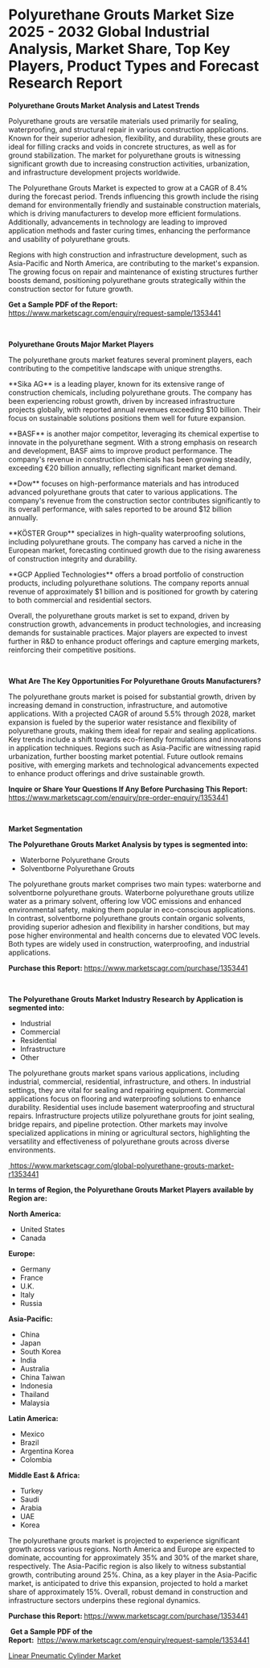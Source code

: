 <p><h1>Polyurethane Grouts Market Size 2025 - 2032 Global Industrial Analysis, Market Share, Top Key Players, Product Types and Forecast Research Report</h1></p><p><strong>Polyurethane Grouts Market Analysis and Latest Trends</strong></p>
<p><p>Polyurethane grouts are versatile materials used primarily for sealing, waterproofing, and structural repair in various construction applications. Known for their superior adhesion, flexibility, and durability, these grouts are ideal for filling cracks and voids in concrete structures, as well as for ground stabilization. The market for polyurethane grouts is witnessing significant growth due to increasing construction activities, urbanization, and infrastructure development projects worldwide. </p><p>The Polyurethane Grouts Market is expected to grow at a CAGR of 8.4% during the forecast period. Trends influencing this growth include the rising demand for environmentally friendly and sustainable construction materials, which is driving manufacturers to develop more efficient formulations. Additionally, advancements in technology are leading to improved application methods and faster curing times, enhancing the performance and usability of polyurethane grouts. </p><p>Regions with high construction and infrastructure development, such as Asia-Pacific and North America, are contributing to the market's expansion. The growing focus on repair and maintenance of existing structures further boosts demand, positioning polyurethane grouts strategically within the construction sector for future growth.</p></p>
<p><strong>Get a Sample PDF of the Report:&nbsp;</strong> <a href="https://www.marketscagr.com/enquiry/request-sample/1353441?utm_campaign=2792&utm_medium=2&utm_source=Github&utm_content=ia&utm_term=02042025&utm_id=polyurethane-grouts">https://www.marketscagr.com/enquiry/request-sample/1353441</a></p>
<p>&nbsp;</p>
<p><strong>Polyurethane Grouts Major Market Players</strong></p>
<p><p>The polyurethane grouts market features several prominent players, each contributing to the competitive landscape with unique strengths. </p><p>**Sika AG** is a leading player, known for its extensive range of construction chemicals, including polyurethane grouts. The company has been experiencing robust growth, driven by increased infrastructure projects globally, with reported annual revenues exceeding $10 billion. Their focus on sustainable solutions positions them well for future expansion.</p><p>**BASF** is another major competitor, leveraging its chemical expertise to innovate in the polyurethane segment. With a strong emphasis on research and development, BASF aims to improve product performance. The company's revenue in construction chemicals has been growing steadily, exceeding €20 billion annually, reflecting significant market demand.</p><p>**Dow** focuses on high-performance materials and has introduced advanced polyurethane grouts that cater to various applications. The company's revenue from the construction sector contributes significantly to its overall performance, with sales reported to be around $12 billion annually.</p><p>**KÖSTER Group** specializes in high-quality waterproofing solutions, including polyurethane grouts. The company has carved a niche in the European market, forecasting continued growth due to the rising awareness of construction integrity and durability.</p><p>**GCP Applied Technologies** offers a broad portfolio of construction products, including polyurethane solutions. The company reports annual revenue of approximately $1 billion and is positioned for growth by catering to both commercial and residential sectors.</p><p>Overall, the polyurethane grouts market is set to expand, driven by construction growth, advancements in product technologies, and increasing demands for sustainable practices. Major players are expected to invest further in R&D to enhance product offerings and capture emerging markets, reinforcing their competitive positions.</p></p>
<p>&nbsp;</p>
<p><strong>What Are The Key Opportunities For Polyurethane Grouts Manufacturers?</strong></p>
<p><p>The polyurethane grouts market is poised for substantial growth, driven by increasing demand in construction, infrastructure, and automotive applications. With a projected CAGR of around 5.5% through 2028, market expansion is fueled by the superior water resistance and flexibility of polyurethane grouts, making them ideal for repair and sealing applications. Key trends include a shift towards eco-friendly formulations and innovations in application techniques. Regions such as Asia-Pacific are witnessing rapid urbanization, further boosting market potential. Future outlook remains positive, with emerging markets and technological advancements expected to enhance product offerings and drive sustainable growth.</p></p>
<p><strong>Inquire or Share Your Questions If Any Before Purchasing This Report:</strong> <a href="https://www.marketscagr.com/enquiry/pre-order-enquiry/1353441?utm_campaign=2792&utm_medium=2&utm_source=Github&utm_content=ia&utm_term=02042025&utm_id=polyurethane-grouts">https://www.marketscagr.com/enquiry/pre-order-enquiry/1353441</a></p>
<p>&nbsp;</p>
<p><strong>Market Segmentation</strong></p>
<p><strong>The Polyurethane Grouts Market Analysis by types is segmented into:</strong></p>
<p><ul><li>Waterborne Polyurethane Grouts</li><li>Solventborne Polyurethane Grouts</li></ul></p>
<p><p>The polyurethane grouts market comprises two main types: waterborne and solventborne polyurethane grouts. Waterborne polyurethane grouts utilize water as a primary solvent, offering low VOC emissions and enhanced environmental safety, making them popular in eco-conscious applications. In contrast, solventborne polyurethane grouts contain organic solvents, providing superior adhesion and flexibility in harsher conditions, but may pose higher environmental and health concerns due to elevated VOC levels. Both types are widely used in construction, waterproofing, and industrial applications.</p></p>
<p><strong>Purchase this Report:&nbsp;</strong><a href="https://www.marketscagr.com/purchase/1353441?utm_campaign=2792&utm_medium=2&utm_source=Github&utm_content=ia&utm_term=02042025&utm_id=polyurethane-grouts">https://www.marketscagr.com/purchase/1353441</a></p>
<p>&nbsp;</p>
<p><strong>The Polyurethane Grouts Market Industry Research by Application is segmented into:</strong></p>
<p><ul><li>Industrial</li><li>Commercial</li><li>Residential</li><li>Infrastructure</li><li>Other</li></ul></p>
<p><p>The polyurethane grouts market spans various applications, including industrial, commercial, residential, infrastructure, and others. In industrial settings, they are vital for sealing and repairing equipment. Commercial applications focus on flooring and waterproofing solutions to enhance durability. Residential uses include basement waterproofing and structural repairs. Infrastructure projects utilize polyurethane grouts for joint sealing, bridge repairs, and pipeline protection. Other markets may involve specialized applications in mining or agricultural sectors, highlighting the versatility and effectiveness of polyurethane grouts across diverse environments.</p></p>
<p><a href="https://www.marketscagr.com/global-polyurethane-grouts-market-r1353441?utm_campaign=2792&utm_medium=2&utm_source=Github&utm_content=ia&utm_term=02042025&utm_id=polyurethane-grouts">&nbsp;https://www.marketscagr.com/global-polyurethane-grouts-market-r1353441</a></p>
<p><strong>In terms of Region, the Polyurethane Grouts Market Players available by Region are:</strong></p>
<p>
    <p> <strong> North America: </strong>
        <ul>
            <li>United States</li>
            <li>Canada</li>
        </ul>
        </p> 
    <p> <strong> Europe: </strong>
        <ul>
            <li>Germany</li>
            <li>France</li>
            <li>U.K.</li>
            <li>Italy</li>
            <li>Russia</li>
        </ul>
        </p> 
    <p> <strong> Asia-Pacific: </strong>
        <ul>
            <li>China</li>
            <li>Japan</li>
            <li>South Korea</li>
            <li>India</li>
            <li>Australia</li>
            <li>China Taiwan</li>
            <li>Indonesia</li>
            <li>Thailand</li>
            <li>Malaysia</li>
        </ul>
        </p> 
    <p> <strong> Latin America: </strong>
        <ul>
            <li>Mexico</li>
            <li>Brazil</li>
            <li>Argentina Korea</li>
            <li>Colombia</li>
        </ul>
        </p> 
    <p> <strong> Middle East & Africa: </strong>
        <ul>
            <li>Turkey</li>
            <li>Saudi</li>
            <li>Arabia</li>
            <li>UAE</li>
            <li>Korea</li>
        </ul>
    </p>
    </p>
<p><p>The polyurethane grouts market is projected to experience significant growth across various regions. North America and Europe are expected to dominate, accounting for approximately 35% and 30% of the market share, respectively. The Asia-Pacific region is also likely to witness substantial growth, contributing around 25%. China, as a key player in the Asia-Pacific market, is anticipated to drive this expansion, projected to hold a market share of approximately 15%. Overall, robust demand in construction and infrastructure sectors underpins these regional dynamics.</p></p>
<p><strong>Purchase this Report: </strong><a href="https://www.marketscagr.com/purchase/1353441?utm_campaign=2792&utm_medium=2&utm_source=Github&utm_content=ia&utm_term=02042025&utm_id=polyurethane-grouts">https://www.marketscagr.com/purchase/1353441</a></p>
<p>&nbsp;<strong>Get a Sample PDF of the Report:&nbsp;&nbsp;</strong><a href="https://www.marketscagr.com/enquiry/request-sample/1353441?utm_campaign=2792&utm_medium=2&utm_source=Github&utm_content=ia&utm_term=02042025&utm_id=polyurethane-grouts">https://www.marketscagr.com/enquiry/request-sample/1353441</a></p>
<p><strong></strong></p>
<p><p><a href="https://github.com/organophelia8282/Market-Research-Report-List-1/blob/main/linear-pneumatic-cylinder-market.md?utm_campaign=2792&utm_medium=2&utm_source=Github&utm_content=ia&utm_term=02042025&utm_id=polyurethane-grouts">Linear Pneumatic Cylinder Market</a></p></p>